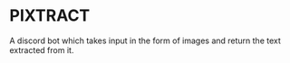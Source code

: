 # PIXTRACT
A discord bot which takes input in the form of images and return the text extracted from it.
